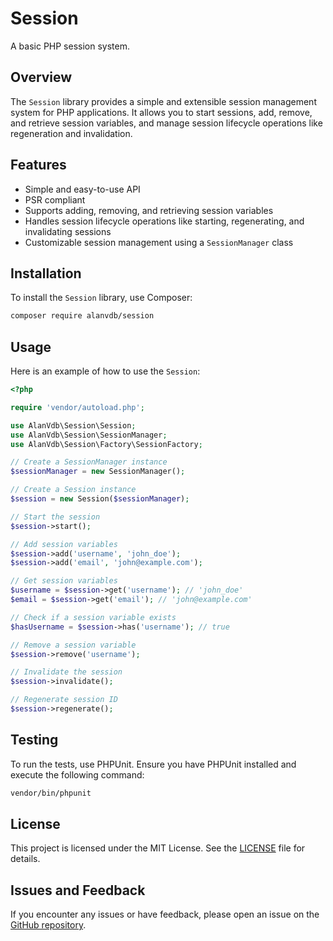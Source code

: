 # Session

A basic PHP session system.

## Overview

The `Session` library provides a simple and extensible session management system for PHP applications. It allows you to start sessions, add, remove, and retrieve session variables, and manage session lifecycle operations like regeneration and invalidation.

## Features

- Simple and easy-to-use API
- PSR compliant
- Supports adding, removing, and retrieving session variables
- Handles session lifecycle operations like starting, regenerating, and invalidating sessions
- Customizable session management using a `SessionManager` class

## Installation

To install the `Session` library, use Composer:

```sh
composer require alanvdb/session
```

## Usage

Here is an example of how to use the `Session`:

```php
<?php

require 'vendor/autoload.php';

use AlanVdb\Session\Session;
use AlanVdb\Session\SessionManager;
use AlanVdb\Session\Factory\SessionFactory;

// Create a SessionManager instance
$sessionManager = new SessionManager();

// Create a Session instance
$session = new Session($sessionManager);

// Start the session
$session->start();

// Add session variables
$session->add('username', 'john_doe');
$session->add('email', 'john@example.com');

// Get session variables
$username = $session->get('username'); // 'john_doe'
$email = $session->get('email'); // 'john@example.com'

// Check if a session variable exists
$hasUsername = $session->has('username'); // true

// Remove a session variable
$session->remove('username');

// Invalidate the session
$session->invalidate();

// Regenerate session ID
$session->regenerate();
```

## Testing

To run the tests, use PHPUnit. Ensure you have PHPUnit installed and execute the following command:

```sh
vendor/bin/phpunit
```

## License

This project is licensed under the MIT License. See the [LICENSE](LICENSE) file for details.

## Issues and Feedback

If you encounter any issues or have feedback, please open an issue on the [GitHub repository](https://github.com/alanvdb/session/issues).
